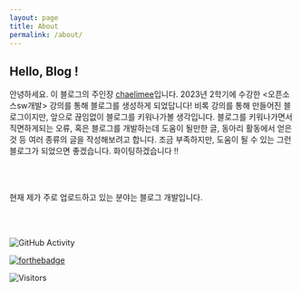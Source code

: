 ```yaml
---
layout: page
title: About
permalink: /about/
---
```


## Hello, Blog !

안녕하세요. 이 블로그의 주인장 [chaelimee](https://github.com/chaelimee)입니다. 2023년 2학기에 수강한 <오픈소스sw개발> 강의를 통해 블로그를 생성하게 되었답니다! 비록 강의를 통해 만들어진 블로그이지만, 앞으로 끊임없이 블로그를 키워나가볼 생각입니다. 블로그를 키워나가면서 직면하게되는 오류, 혹은 블로그를 개발하는데 도움이 될만한 글, 동아리 활동에서 얻은 것 등 여러 종류의 글을 작성해보려고 합니다. 조금 부족하지만, 도움이 될 수 있는 그런 블로그가 되었으면 좋겠습니다. 화이팅하겠습니다 !! 

<br/><br/>

현재 제가 주로 업로드하고 있는 분야는 블로그 개발입니다. 

<br/><br/>

![GitHub Activity](https://img.shields.io/github/commit-activity/w/chaelimee/chaelimee.github.io)

[![forthebadge](https://forthebadge.com/images/badges/built-with-love.svg)](https://forthebadge.com)


![Visitors](https://visitor-badge.laobi.icu/badge?page_id=chaelimee.chaelimee.github.io)



